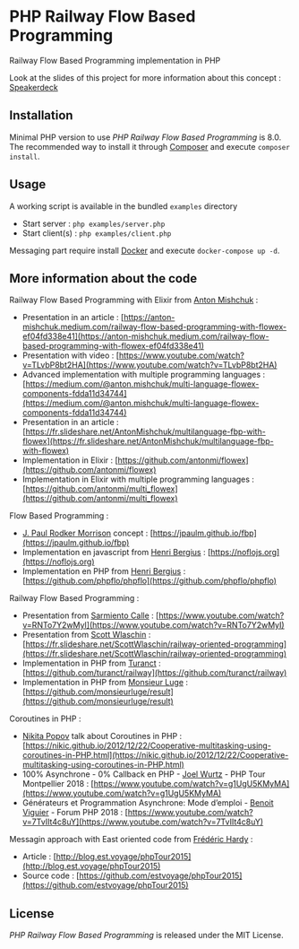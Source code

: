 # PHP Railway Flow Based Programming

Railway Flow Based Programming implementation in PHP

Look at the slides of this project for more information about this concept : [Speakerdeck](https://speakerdeck.com/matyo91/php-railway-flow-based-programming)

## Installation

Minimal PHP version to use _PHP Railway Flow Based Programming_ is 8.0.  
The recommended way to install it through [Composer](http://getcomposer.org/) and execute `composer install`.

## Usage

A working script is available in the bundled `examples` directory
- Start server : `php examples/server.php`
- Start client(s) : `php examples/client.php`

Messaging part require install [Docker](https://www.docker.com) and execute `docker-compose up -d`.

## More information about the code

Railway Flow Based Programming with Elixir from [Anton Mishchuk](https://twitter.com/anton_mishchuk) :
- Presentation in an article : [https://anton-mishchuk.medium.com/railway-flow-based-programming-with-flowex-ef04fd338e41](https://anton-mishchuk.medium.com/railway-flow-based-programming-with-flowex-ef04fd338e41)
- Presentation with video : [https://www.youtube.com/watch?v=TLvbP8bt2HA](https://www.youtube.com/watch?v=TLvbP8bt2HA)
- Advanced implementation with multiple programming languages : [https://medium.com/@anton.mishchuk/multi-language-flowex-components-fdda11d34744](https://medium.com/@anton.mishchuk/multi-language-flowex-components-fdda11d34744)
- Presentation in an article : [https://fr.slideshare.net/AntonMishchuk/multilanguage-fbp-with-flowex](https://fr.slideshare.net/AntonMishchuk/multilanguage-fbp-with-flowex)
- Implementation in Elixir : [https://github.com/antonmi/flowex](https://github.com/antonmi/flowex)
- Implementation in Elixir with multiple programming languages : [https://github.com/antonmi/multi_flowex](https://github.com/antonmi/multi_flowex)

Flow Based Programming :
- [J. Paul Rodker Morrison](https://jpaulm.github.io) concept : [https://jpaulm.github.io/fbp](https://jpaulm.github.io/fbp)
- Implementation en javascript from [Henri Bergius](https://github.com/bergie) : [https://noflojs.org](https://noflojs.org)
- Implementation en PHP from [Henri Bergius](https://github.com/bergie) : [https://github.com/phpflo/phpflo](https://github.com/phpflo/phpflo)

Railway Flow Based Programming :
- Presentation from [Sarmiento Calle](https://twitter.com/rrramiro) : [https://www.youtube.com/watch?v=RNTo7Y2wMyI](https://www.youtube.com/watch?v=RNTo7Y2wMyI)
- Presentation from [Scott Wlaschin](https://fr.slideshare.net/scottwlaschin) : [https://fr.slideshare.net/ScottWlaschin/railway-oriented-programming](https://fr.slideshare.net/ScottWlaschin/railway-oriented-programming)
- Implementation in PHP from [Turanct](https://github.com/turanct) : [https://github.com/turanct/railway](https://github.com/turanct/railway)
- Implementation in PHP from [Monsieur Luge](https://github.com/monsieurluge) : [https://github.com/monsieurluge/result](https://github.com/monsieurluge/result)

Coroutines in PHP :
- [Nikita Popov](https://github.com/nikic) talk about Coroutines in PHP : [https://nikic.github.io/2012/12/22/Cooperative-multitasking-using-coroutines-in-PHP.html](https://nikic.github.io/2012/12/22/Cooperative-multitasking-using-coroutines-in-PHP.html)
- 100% Asynchrone - 0% Callback en PHP - [Joel Wurtz](https://jolicode.com/equipe/joel-wurtz) - PHP Tour Montpellier 2018 : [https://www.youtube.com/watch?v=g1UgU5KMyMA](https://www.youtube.com/watch?v=g1UgU5KMyMA)
- Générateurs et Programmation Asynchrone: Mode d’emploi - [Benoit Viguier](https://twitter.com/b_viguier) - Forum PHP 2018 : [https://www.youtube.com/watch?v=7TvIIt4c8uY](https://www.youtube.com/watch?v=7TvIIt4c8uY)

Messagin approach with East oriented code from [Frédéric Hardy](https://twitter.com/mageekguy) :
- Article : [http://blog.est.voyage/phpTour2015](http://blog.est.voyage/phpTour2015)
- Source code : [https://github.com/estvoyage/phpTour2015](https://github.com/estvoyage/phpTour2015)

## License

_PHP Railway Flow Based Programming_ is released under the MIT License.
